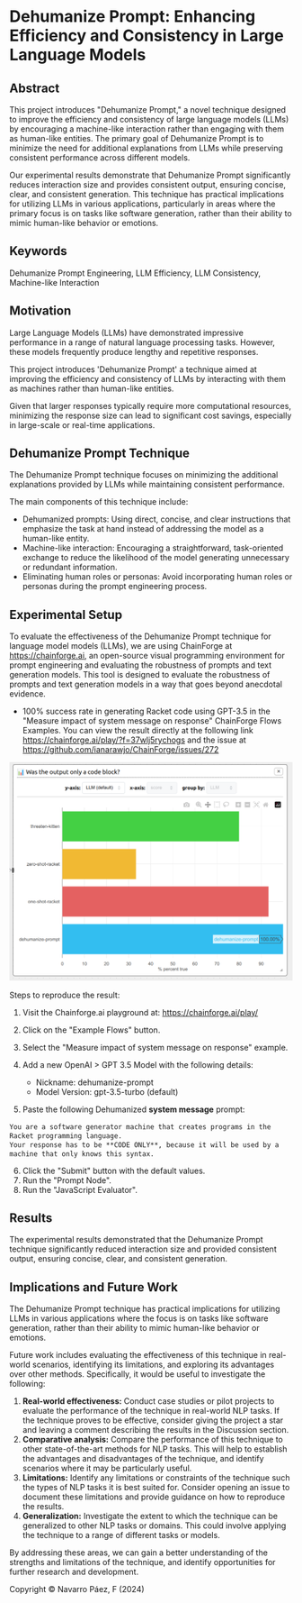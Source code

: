 # Dehumanize Prompt: Enhancing Efficiency and Consistency in Large Language Models

## Abstract

This project introduces "Dehumanize Prompt," a novel technique designed to improve the efficiency and consistency of large language models (LLMs) by encouraging a machine-like interaction rather than engaging with them as human-like entities. The primary goal of Dehumanize Prompt is to minimize the need for additional explanations from LLMs while preserving consistent performance across different models.

Our experimental results demonstrate that Dehumanize Prompt significantly reduces interaction size and provides consistent output, ensuring concise, clear, and consistent generation. This technique has practical implications for utilizing LLMs in various applications, particularly in areas where the primary focus is on tasks like software generation, rather than their ability to mimic human-like behavior or emotions.

## Keywords

Dehumanize Prompt Engineering, LLM Efficiency, LLM Consistency, Machine-like Interaction

## Motivation

Large Language Models (LLMs) have demonstrated impressive performance in a range of natural language processing tasks. However, these models frequently produce lengthy and repetitive responses.

This project introduces 'Dehumanize Prompt' a technique aimed at improving the efficiency and consistency of LLMs by interacting with them as machines rather than human-like entities.

Given that larger responses typically require more computational resources, minimizing the response size can lead to significant cost savings, especially in large-scale or real-time applications.

## Dehumanize Prompt Technique

The Dehumanize Prompt technique focuses on minimizing the additional explanations provided by LLMs while maintaining consistent performance.

The main components of this technique include:

- Dehumanized prompts: Using direct, concise, and clear instructions that emphasize the task at hand instead of addressing the model as a human-like entity.
- Machine-like interaction: Encouraging a straightforward, task-oriented exchange to reduce the likelihood of the model generating unnecessary or redundant information.
- Eliminating human roles or personas: Avoid incorporating human roles or personas during the prompt engineering process.

## Experimental Setup

To evaluate the effectiveness of the Dehumanize Prompt technique for language model models (LLMs), we are using ChainForge at https://chainforge.ai, an open-source visual programming environment for prompt engineering and evaluating the robustness of prompts and text generation models. This tool is designed to evaluate the robustness of prompts and text generation models in a way that goes beyond anecdotal evidence.

- 100% success rate in generating Racket code using GPT-3.5 in the "Measure impact of system message on response" ChainForge Flows Examples. You can view the result directly at the following link https://chainforge.ai/play/?f=37wlj5rychogs and the issue at https://github.com/ianarawjo/ChainForge/issues/272

![dehumanize-prompt-racket 100% Success](evidences/dehumanize-prompt-racket-base.png)

Steps to reproduce the result:

1. Visit the Chainforge.ai playground at: <https://chainforge.ai/play/>
2. Click on the "Example Flows" button.
3. Select the "Measure impact of system message on response" example.
4. Add a new OpenAI > GPT 3.5 Model with the following details:

   - Nickname: dehumanize-prompt
   - Model Version: gpt-3.5-turbo (default)

5. Paste the following Dehumanized **system message** prompt:

```
You are a software generator machine that creates programs in the Racket programming language.
Your response has to be **CODE ONLY**, because it will be used by a machine that only knows this syntax.
```

6. Click the "Submit" button with the default values.
7. Run the "Prompt Node".
8. Run the "JavaScript Evaluator".

## Results

The experimental results demonstrated that the Dehumanize Prompt technique significantly reduced interaction size and provided consistent output, ensuring concise, clear, and consistent generation.

## Implications and Future Work

The Dehumanize Prompt technique has practical implications for utilizing LLMs in various applications where the focus is on tasks like software generation, rather than their ability to mimic human-like behavior or emotions.

Future work includes evaluating the effectiveness of this technique in real-world scenarios, identifying its limitations, and exploring its advantages over other methods. Specifically, it would be useful to investigate the following:

1. **Real-world effectiveness:** Conduct case studies or pilot projects to evaluate the performance of the technique in real-world NLP tasks. If the technique proves to be effective, consider giving the project a star and leaving a comment describing the results in the Discussion section.
2. **Comparative analysis:** Compare the performance of this technique to other state-of-the-art methods for NLP tasks. This will help to establish the advantages and disadvantages of the technique, and identify scenarios where it may be particularly useful.
3. **Limitations:** Identify any limitations or constraints of the technique such the types of NLP tasks it is best suited for. Consider opening an issue to document these limitations and provide guidance on how to reproduce the results.
4. **Generalization:** Investigate the extent to which the technique can be generalized to other NLP tasks or domains. This could involve applying the technique to a range of different tasks or models.

By addressing these areas, we can gain a better understanding of the strengths and limitations of the technique, and identify opportunities for further research and development.

Copyright &copy; Navarro Páez, F (2024)
